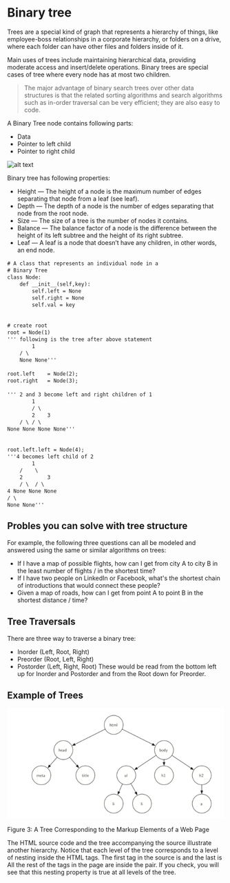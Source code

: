 # Binary tree

<p>Trees are a special kind of graph that represents a hierarchy of things, like employee-boss relationships in a corporate hierarchy, or folders on a drive, where each folder can have other files and folders inside of it. </p>
	
<p> Main uses of trees include maintaining hierarchical data, providing moderate access and insert/delete operations. Binary trees are special cases of tree where every node has at most two children.</p>

> The major advantage of binary search trees over other data structures is that the related sorting algorithms and search algorithms such as in-order traversal can be very efficient; they are also easy to code. 


A Binary Tree node contains following parts:
- Data
- Pointer to left child
- Pointer to right child

![alt text](http://www.mit.edu/~6.005/sp11/psets/ps2/Figure%201.png)

Binary tree has following properties:
- Height — The height of a node is the maximum number of edges separating that node from a leaf (see leaf).
- Depth — The depth of a node is the number of edges separating that node from the root node.
- Size — The size of a tree is the number of nodes it contains.
- Balance — The balance factor of a node is the difference between the height of its left subtree and the height of its right subtree.
- Leaf — A leaf is a node that doesn’t have any children, in other words, an end node.

```
# A class that represents an individual node in a 
# Binary Tree 
class Node: 
	def __init__(self,key): 
		self.left = None
		self.right = None
		self.val = key 


# create root 
root = Node(1) 
''' following is the tree after above statement 
		1 
	/ \ 
	None None'''

root.left	 = Node(2); 
root.right	 = Node(3); 
	
''' 2 and 3 become left and right children of 1 
		1 
		/ \ 
		2	 3 
	/ \ / \ 
None None None None'''


root.left.left = Node(4); 
'''4 becomes left child of 2 
		1 
	/	 \ 
	2		 3 
	/ \	 / \ 
4 None None None 
/ \ 
None None'''
```

## Probles you can solve with tree structure 
For example, the following three questions can all be modeled and answered using the same or similar algorithms on trees:

- If I have a map of possible flights, how can I get from city A to city B in the least number of flights / in the shortest time?
- If I have two people on LinkedIn or Facebook, what's the shortest chain of introductions that would connect these people?
- Given a map of roads, how can I get from point A to point B in the shortest distance / time?


## Tree Traversals
There are three way to traverse a binary tree:
- Inorder (Left, Root, Right) 
- Preorder (Root, Left, Right) 
- Postorder (Left, Right, Root)
These would be read from the bottom left up for Inorder and Postorder and from the Root down for Preorder.


## Example of Trees 

![alttext](./image/example.png)

Figure 3: A Tree Corresponding to the Markup Elements of a Web Page

The HTML source code and the tree accompanying the source illustrate another hierarchy. Notice that each level of the tree corresponds to a level of nesting inside the HTML tags. The first tag in the source is <html> and the last is </html> All the rest of the tags in the page are inside the pair. If you check, you will see that this nesting property is true at all levels of the tree.
